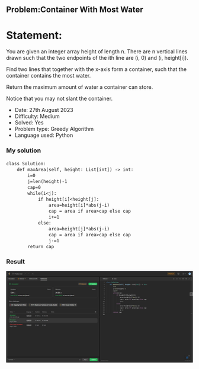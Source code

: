## Problem:Container With Most Water

# Statement:

<p>
You are given an integer array height of length n. There are n vertical lines drawn such that the two endpoints of the ith line are (i, 0) and (i, height[i]).

Find two lines that together with the x-axis form a container, such that the container contains the most water.

Return the maximum amount of water a container can store.

Notice that you may not slant the container.

</p>

- Date: 27th August 2023
- Difficulty: Medium
- Solved: Yes
- Problem type: Greedy Algorithm
- Language used: Python

### My solution

```
class Solution:
    def maxArea(self, height: List[int]) -> int:
        i=0
        j=len(height)-1
        cap=0
        while(i<j):
            if height[i]<height[j]:
                area=height[i]*abs(j-i)
                cap = area if area>cap else cap
                i+=1
            else:
                area=height[j]*abs(j-i)
                cap = area if area>cap else cap
                j-=1
        return cap

```

### Result

<img src="../images/problem11.jpg">
